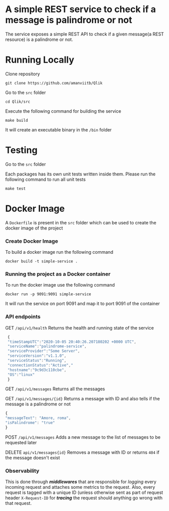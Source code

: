 # A simple REST service to check if a message is palindrome or not

The service exposes a simple REST API to check if a given message(a REST resource) is a palindrome or not. 


# Running Locally

Clone repository 
``` 
git clone https://github.com/amanviitb/Qlik
```

Go to the `src`  folder
```
cd Qlik/src
```

Execute the following command for building the service
```
make build
```
It will create an executable binary in the `/bin` folder


# Testing
Go to the `src` folder 

Each packages has its own unit tests written inside them.
Please run the following command to run all unit tests
```
make test
```
# Docker Image
A `Dockerfile` is present in the `src` folder which can be used to create the docker image of the project

### Create Docker Image
To build a docker image run the following command
```
docker build -t simple-service .
```

### Running the project as a Docker container
To run the docker image use the following command
```
docker run -p 9091:9091 simple-service
```
It will run the service on port 9091 and map it to port 9091 of the container

### API endpoints
GET `/api/v1/health` Returns the health and running state of the service
```js
 {
 "timeStampUTC":"2020-10-05 20:40:26.207180202 +0000 UTC",
 "serviceName":"palindrome-service",
 "serviceProvider":"Some Server",
 "serviceVersion":"v1.1.0",
 "serviceStatus":"Running",
 "connectionStatus":"Active","
 "hostname":"9c9d3c110cbe",
 "OS":"linux"
 }

```
GET `/api/v1/messages` Returns all the messages

GET `/api/v1/messages/{id}` Returns a message with ID and also tells if the message is a palindrome or not 
```js
{
"messageText": "Amore, roma",
"isPalindrome": "true"
}
```
POST `/api/v1/messages` Adds a new message to the list of messages to be requested later

DELETE `api/v1/messages{id}` Removes a message with ID or returns `404` if the message doesn't exist

### Observability
This is done through **_middlewares_** that are responsible for *logging* every incoming request and attaches some metrics to the request. Also, every request is tagged with a unique ID (unless otherwise sent as part of request header `X-Request-ID` for **_tracing_** the request should anything go wrong with that request.
